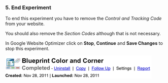 ### 5. End Experiment

To end this experiment you have to remove the *Control and Tracking Code* from your website.

You should also remove the *Section Codes* although that is not necessary.

In Google Website Optimizer click on **Stop**, **Continue** and **Save Changes** to stop this experiment.

![step 16 - stopped experiment](/img/scenarios/gwo-new-experiment-step-16-stopped-experiment.png)
